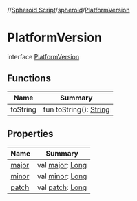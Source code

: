//[Spheroid Script](../../index.md)/[spheroid](../index.md)/[PlatformVersion](index.md)



# PlatformVersion  
 interface [PlatformVersion](index.md)   


## Functions  
  
|  Name|  Summary| 
|---|---|
| toString| fun toString(): [String](../../spheroid/-string/index.md)  <br>


## Properties  
  
|  Name|  Summary| 
|---|---|
| [major](index.md#spheroid/PlatformVersion/major/#/PointingToDeclaration/)|  val [major](index.md#spheroid/PlatformVersion/major/#/PointingToDeclaration/): [Long](../-long/index.md)   <br>
| [minor](index.md#spheroid/PlatformVersion/minor/#/PointingToDeclaration/)|  val [minor](index.md#spheroid/PlatformVersion/minor/#/PointingToDeclaration/): [Long](../-long/index.md)   <br>
| [patch](index.md#spheroid/PlatformVersion/patch/#/PointingToDeclaration/)|  val [patch](index.md#spheroid/PlatformVersion/patch/#/PointingToDeclaration/): [Long](../-long/index.md)   <br>

